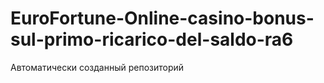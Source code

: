 # EuroFortune-Online-casino-bonus-sul-primo-ricarico-del-saldo-ra6
Автоматически созданный репозиторий
